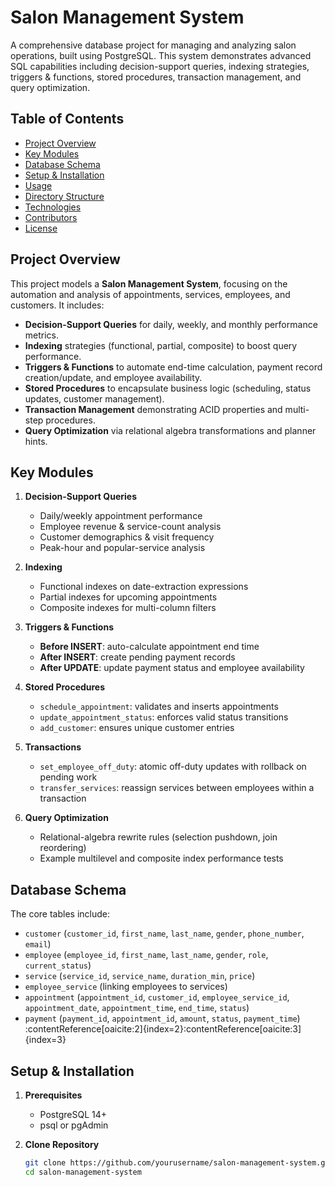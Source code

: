 # Salon Management System

A comprehensive database project for managing and analyzing salon operations, built using PostgreSQL. This system demonstrates advanced SQL capabilities including decision-support queries, indexing strategies, triggers & functions, stored procedures, transaction management, and query optimization.

## Table of Contents

- [Project Overview](#project-overview)  
- [Key Modules](#key-modules)  
- [Database Schema](#database-schema)  
- [Setup & Installation](#setup--installation)  
- [Usage](#usage)  
- [Directory Structure](#directory-structure)  
- [Technologies](#technologies)  
- [Contributors](#contributors)  
- [License](#license)  

## Project Overview

This project models a **Salon Management System**, focusing on the automation and analysis of appointments, services, employees, and customers. It includes:

- **Decision-Support Queries** for daily, weekly, and monthly performance metrics.  
- **Indexing** strategies (functional, partial, composite) to boost query performance.  
- **Triggers & Functions** to automate end-time calculation, payment record creation/update, and employee availability.  
- **Stored Procedures** to encapsulate business logic (scheduling, status updates, customer management).  
- **Transaction Management** demonstrating ACID properties and multi-step procedures.  
- **Query Optimization** via relational algebra transformations and planner hints.  

## Key Modules

1. **Decision-Support Queries**  
   - Daily/weekly appointment performance  
   - Employee revenue & service-count analysis  
   - Customer demographics & visit frequency  
   - Peak-hour and popular-service analysis  

2. **Indexing**  
   - Functional indexes on date-extraction expressions  
   - Partial indexes for upcoming appointments  
   - Composite indexes for multi-column filters  

3. **Triggers & Functions**  
   - **Before INSERT**: auto-calculate appointment end time  
   - **After INSERT**: create pending payment records  
   - **After UPDATE**: update payment status and employee availability  

4. **Stored Procedures**  
   - `schedule_appointment`: validates and inserts appointments  
   - `update_appointment_status`: enforces valid status transitions  
   - `add_customer`: ensures unique customer entries  

5. **Transactions**  
   - `set_employee_off_duty`: atomic off-duty updates with rollback on pending work  
   - `transfer_services`: reassign services between employees within a transaction  

6. **Query Optimization**  
   - Relational-algebra rewrite rules (selection pushdown, join reordering)  
   - Example multilevel and composite index performance tests  

## Database Schema

The core tables include:

- `customer` (`customer_id`, `first_name`, `last_name`, `gender`, `phone_number`, `email`)  
- `employee` (`employee_id`, `first_name`, `last_name`, `gender`, `role`, `current_status`)  
- `service` (`service_id`, `service_name`, `duration_min`, `price`)  
- `employee_service` (linking employees to services)  
- `appointment` (`appointment_id`, `customer_id`, `employee_service_id`, `appointment_date`, `appointment_time`, `end_time`, `status`)  
- `payment` (`payment_id`, `appointment_id`, `amount`, `status`, `payment_time`) :contentReference[oaicite:2]{index=2}:contentReference[oaicite:3]{index=3}

## Setup & Installation

1. **Prerequisites**  
   - PostgreSQL 14+  
   - psql or pgAdmin  

2. **Clone Repository**  
   ```bash
   git clone https://github.com/yourusername/salon-management-system.git
   cd salon-management-system
